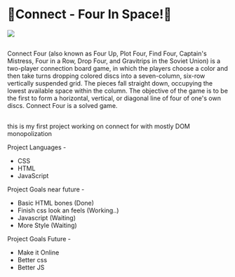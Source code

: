 # 🌌Connect - Four In Space!󠀠🌌




[![](https://i.kym-cdn.com/photos/images/newsfeed/001/061/696/e22.jpg)](#)




##

Connect Four (also known as Four Up, Plot Four, Find Four, Captain's Mistress, Four in a Row, Drop Four, and Gravitrips in the Soviet Union) is a two-player connection board game, in which the players choose a color and then take turns dropping colored discs into a seven-column, six-row vertically suspended grid.
The pieces fall straight down, occupying the lowest available space within the column.
The objective of the game is to be the first to form a horizontal, vertical, or diagonal line of four of one's own discs. Connect Four is a solved game.

##

this is my first project working on connect for with mostly DOM monopolization

Project Languages -

- CSS
- HTML
- JavaScript

Project Goals near future - 

- Basic HTML bones (Done)
- Finish css look an feels (Working..)
- Javascript (Waiting)
- More Style (Waiting)

Project Goals Future - 

- Make it Online
- Better css
- Better JS


##
